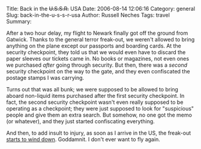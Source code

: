 Title: Back in the <strike>U.S.S.R.</strike> USA
Date: 2006-08-14 12:06:16
Category: general
Slug: back-in-the-u-s-s-r-usa
Author: Russell Neches
Tags: travel
Summary: 


After a two hour delay, my flight to Newark finally got off the ground
from Gatwick. Thanks to the general terror freak-out, we weren't allowed
to bring anything on the plane except our passports and boarding cards.
At the security checkpoint, they told us that we would even have to
discard the paper sleeves our tickets came in. No books or magazines,
not even ones we purchased *after* going through security. But then,
there was a *second* security checkpoint on the way to the gate, and
they even confiscated the postage stamps I was carrying.

Turns out that was all bunk; we were supposed to be allowed to bring
aboard non-liquid items purchased after the first security checkpoint.
In fact, the second security checkpoint wasn't even really supposed to
be operating as a checkpoint; they were just supposed to look for
"suspicious" people and give them an extra search. But somehow, no one
got the memo (or whatever), and they just started confiscating
everything.

And then, to add insult to injury, as soon as I arrive in the US, the
freak-out [starts to wind
down](http://news.bbc.co.uk/2/hi/uk_news/4789169.stm). Goddamnit. I
don't ever want to fly again.
